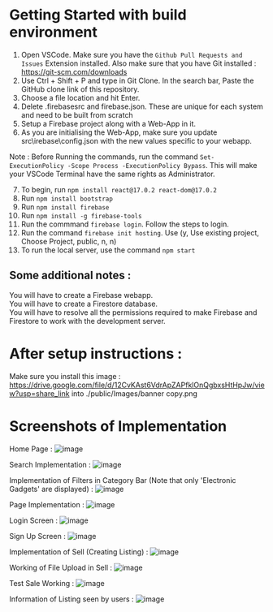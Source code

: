 # Getting Started with build environment

1. Open VSCode. Make sure you have the `Github Pull Requests and Issues` Extension installed. Also make sure that you have Git installed : https://git-scm.com/downloads
2. Use Ctrl + Shift + P and type in Git Clone. In the search bar, Paste the GitHub clone link of this repository.
3. Choose a file location and hit Enter.
4. Delete .firebasesrc and firebase.json. These are unique for each system and need to be built from scratch
5. Setup a Firebase project along with a Web-App in it. 
6. As you are initialising the Web-App, make sure you update src\irebase\config.json with the new values specific to your webapp. 

Note : Before Running the commands, run the command `Set-ExecutionPolicy -Scope Process -ExecutionPolicy Bypass`. This will make your VSCode Terminal have the same rights as Administrator. 

7. To begin, run `npm install react@17.0.2 react-dom@17.0.2`
8. Run `npm install bootstrap`
9. Run `npm install firebase`
10. Run `npm install -g firebase-tools`
11. Run the commmand `firebase login`. Follow the steps to login. 
12. Run the command `firebase init hosting`. Use (y, Use existing project, Choose Project, public, n, n)
13. To run the local server, use the command `npm start`

## Some additional notes :

You will have to create a Firebase webapp. <br>
You will have to create a Firestore database. <br>
You will have to resolve all the permissions required to make Firebase and Firestore to work with the development server.  <br>

# After setup instructions :

Make sure you install this image : https://drive.google.com/file/d/12CvKAst6VdrApZAPfklOnQgbxsHtHpJw/view?usp=share_link into ./public/Images/banner copy.png


# Screenshots of Implementation 

Home Page : 
![image](https://github.com/TFM-HITESH/VITrade-DevSoc23/assets/92721993/6bb3ce65-e38c-40c9-aeb2-d54cc48ec62c)

Search Implementation :
![image](https://github.com/TFM-HITESH/VITrade-DevSoc23/assets/92721993/595f9b21-8607-4efb-ab6c-4a41d4c8f772)

Implementation of Filters in Category Bar (Note that only 'Electronic Gadgets' are displayed) :
![image](https://github.com/TFM-HITESH/VITrade-DevSoc23/assets/92721993/2811e6c0-decf-435b-8f09-237522d9f267)

Page Implementation :
![image](https://github.com/TFM-HITESH/VITrade-DevSoc23/assets/92721993/7d2d9ee8-1823-4a90-814b-92a83ecdbee0)

Login Screen :
![image](https://github.com/TFM-HITESH/VITrade-DevSoc23/assets/92721993/fe5c8e8a-79cf-4fa5-99b3-f41feec5190d)

Sign Up Screen : 
![image](https://github.com/TFM-HITESH/VITrade-DevSoc23/assets/92721993/adafeb09-338c-4fb7-a7e6-75d150c3eca6)

Implementation of Sell (Creating Listing) :
![image](https://github.com/TFM-HITESH/VITrade-DevSoc23/assets/92721993/9bfba606-0dee-4c7e-afcb-4e98b5a6b3a5)

Working of File Upload in Sell :
![image](https://github.com/TFM-HITESH/VITrade-DevSoc23/assets/92721993/82e57704-437a-4a10-a66e-e220bda2da00)

Test Sale Working :
![image](https://github.com/TFM-HITESH/VITrade-DevSoc23/assets/92721993/6b151a5b-7a1c-412f-bf6b-1bacb3ca0e1e)

Information of Listing seen by users : 
![image](https://github.com/TFM-HITESH/VITrade-DevSoc23/assets/92721993/c8f093dd-e817-44b5-b459-21c267b79273)


